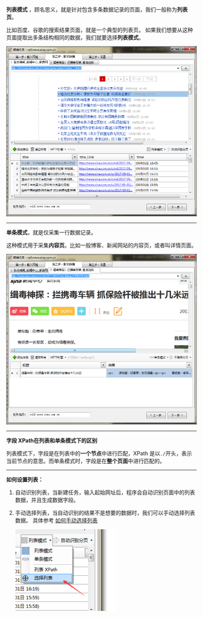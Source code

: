 
**列表模式** ，顾名思义，就是针对包含多条数据记录的页面，我们一般称为**列表页**。

比如百度、谷歌的搜索结果页面，就是一个典型的列表页。 如果我们想要从这种页面提取出多条结构相同的数据，我们就要选择**列表模式**。

![1](img/smmode_1.png)

---

**单条模式**，就是仅采集一行数据记录。 

这种模式用于采集**内容页**。比如一般博客、新闻网站的内容页，或者叫详情页面。

![2](img/smmode_2.png)

---

**字段 XPath在列表和单条模式下的区别**

列表模式下，字段是在列表中的**一个节点**中进行匹配，XPath 是以`./`开头，表示当前节点的意思。而单条模式时，字段是在**整个页面**中进行匹配的。

---

**如何设置列表：**

1. 自动识别列表，当新建任务，输入起始网址后，程序会自动识别页面中的列表数据，并且生成数据字段。
2. 手动选择列表，当自动识别的结果不是想要的数据时，我们可以手动选择列表数据。 具体参考 [如何手动选择列表](http://www.51pashanhu.com/detail/135)
    
    ![3](img/smmode_3.png)

